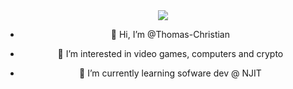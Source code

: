 <div id="header" align="center">
  <img src="https://young.scot/media/1513/working_information_digtialcareermythbustersgif_001.jpg"
 </div>

- 👋 Hi, I’m @Thomas-Christian

- 👀 I’m interested in video games, computers and crypto

- 🌱 I’m currently learning sofware dev @ NJIT



<!---
Thomas-Christian/Thomas-Christian is a ✨ special ✨ repository because its `README.md` (this file) appears on your GitHub profile.
You can click the Preview link to take a look at your changes.
--->
